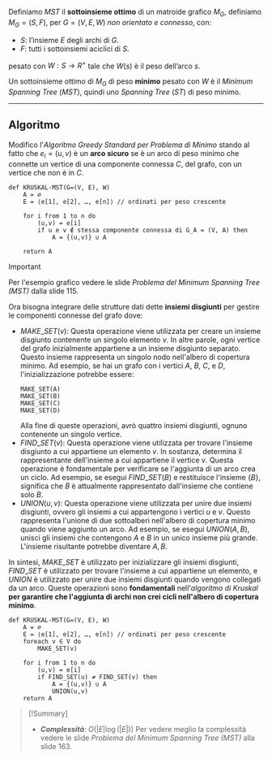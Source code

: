 Definiamo $MST$ il **sottoinsieme ottimo** di un matroide grafico $M_G$, definiamo $M_G = (S, F)$, per $G=(V,E,W)$ *non orientato e connesso*, con:
- $S$: l’insieme $E$ degli archi di $G$.
- $F$: tutti i sottoinsiemi aciclici di $S$.

pesato con $W : S → R^+$ tale che $W(s)$ è il peso dell’arco $s$.

Un sottoinsieme ottimo di $M_G$ di peso **minimo** pesato con $W$ è il *Minimum Spanning Tree* ($MST$), quindi uno *Spanning Tree* ($ST$) di peso minimo.

---
## Algoritmo

Modifico l'*Algoritmo Greedy Standard per Problema di Minimo* stando al fatto che $e_i = (u, v)$ è un **arco sicuro** se è un arco di peso minimo che connette un vertice di una componente connessa $C$, del grafo, con un vertice che non è in $C$.

``` Pseudocodice TI:"KRUSKAL-MST" "FOLD"
def KRUSKAL-MST(G=(V, E), W) 
	A = ∅
	E = ⟨e[1], e[2], …, e[n]⟩ // ordinati per peso crescente
	
	for i from 1 to n do
		(u,v) = e[i]
		if u e v ∉ stessa componente connessa di G_A = (V, A) then
			A = {(u,v)} ∪ A
		
	return A
```

>[!Important]
>Per l'esempio grafico vedere le slide *Problema del Minimum Spanning Tree (MST)* dalla slide $115$.

Ora bisogna integrare delle strutture dati dette **insiemi disgiunti** per gestire le componenti connesse del grafo dove:
- $MAKE\_SET(v)$: Questa operazione viene utilizzata per creare un insieme disgiunto contenente un singolo elemento $v$. In altre parole, ogni vertice del grafo inizialmente appartiene a un insieme disgiunto separato. Questo insieme rappresenta un singolo nodo nell'albero di copertura minimo. Ad esempio, se hai un grafo con i vertici $A$, $B$, $C$, e $D$, l'inizializzazione potrebbe essere:
	```
	MAKE_SET(A) 
	MAKE_SET(B) 
	MAKE_SET(C) 
	MAKE_SET(D)
	```
	Alla fine di queste operazioni, avrò quattro insiemi disgiunti, ognuno contenente un singolo vertice.
- $FIND\_SET(v)$: Questa operazione viene utilizzata per trovare l'insieme disgiunto a cui appartiene un elemento $v$. In sostanza, determina il rappresentante dell'insieme a cui appartiene il vertice $v$. Questa operazione è fondamentale per verificare se l'aggiunta di un arco crea un ciclo. Ad esempio, se esegui $FIND\_SET(B)$ e restituisce l'insieme $\{B\}$, significa che $B$ è attualmente rappresentato dall'insieme che contiene solo $B$.
- $UNION(u, v)$: Questa operazione viene utilizzata per unire due insiemi disgiunti, ovvero gli insiemi a cui appartengono i vertici $u$ e $v$. Questo rappresenta l'unione di due sottoalberi nell'albero di copertura minimo quando viene aggiunto un arco. Ad esempio, se esegui $UNION(A, B)$, unisci gli insiemi che contengono $A$ e $B$ in un unico insieme più grande. L'insieme risultante potrebbe diventare ${A, B}$.

In sintesi, $MAKE\_SET$ è utilizzato per inizializzare gli insiemi disgiunti, $FIND\_SET$ è utilizzato per trovare l'insieme a cui appartiene un elemento, e $UNION$ è utilizzato per unire due insiemi disgiunti quando vengono collegati da un arco. Queste operazioni sono **fondamentali** nell'*algoritmo di Kruskal* **per garantire che l'aggiunta di archi non crei cicli nell'albero di copertura minimo**.

``` Pseudocodice TI:"KRUSKAL-MST" "FOLD"
def KRUSKAL-MST(G=(V, E), W) 
	A = ∅
	E = ⟨e[1], e[2], …, e[n]⟩ // ordinati per peso crescente
	foreach v ∈ V do 
		MAKE_SET(v)
	
	for i from 1 to n do
		(u,v) = e[i]
		if FIND_SET(u) ≠ FIND_SET(v) then
			A = {(u,v)} ∪ A
			UNION(u,v)
	return A
```

> [!Summary]
>- ***Complessità***: $O(|E| \log(|E|))$
>Per vedere meglio la complessità vedere le slide *Problema del Minimum Spanning Tree (MST)* alla slide $163$.
